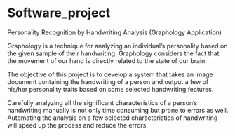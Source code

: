 # Software_project
Personality Recognition by Handwriting Analysis (Graphology Application)

Graphology is a technique for analyzing an individual’s personality based on the given sample of their handwriting. Graphology considers the fact that the movement of our hand is directly related to the state of our brain.

The objective of this project is to develop a system that takes an image document containing the handwriting of a person and output a few of his/her personality traits based on some selected handwriting features. 

Carefully analyzing all the significant characteristics of a person’s handwriting manually is not only time consuming but prone to errors as well. Automating the analysis on a few selected characteristics of handwriting will speed up the process and reduce the errors.
